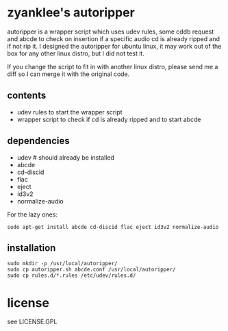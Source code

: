 # zyanklee's autoripper

autoripper is a wrapper script which uses udev rules, some cddb request and abcde
to check on insertion if a specific audio cd is already ripped and if not rip it.
I designed the autoripper for ubuntu linux, it may work out of the box for any other
linux distro, but I did not test it.

If you change the script to fit in with another linux distro, please send me a diff
so I can merge it with the original code.


## contents

 * udev rules to start the wrapper script
 * wrapper script to check if cd is already ripped and to start abcde


## dependencies

 * udev		# should already be installed
 * abcde
 * cd-discid
 * flac
 * eject
 * id3v2
 * normalize-audio

For the lazy ones:

	sudo apt-get install abcde cd-discid flac eject id3v2 normalize-audio


## installation

	sudo mkdir -p /usr/local/autoripper/
	sudo cp autoripper.sh abcde.conf /usr/local/autoripper/
	sudo cp rules.d/*.rules /etc/udev/rules.d/


# license

see LICENSE.GPL


